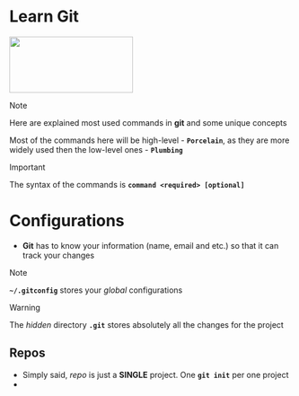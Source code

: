 # Learn Git

<img src="https://github.com/user-attachments/assets/77027bd7-c948-4a58-84c4-4f7460d984fa" width=220 height=100/>

> [!NOTE]
> Here are explained most used commands in **git** and some unique concepts
>
> Most of the commands here will be high-level - **`Porcelain`**, as they are more widely used then the low-level ones - **`Plumbing`**
>  

> [!IMPORTANT]
> The syntax of the commands is **`command <required> [optional]`**

# Configurations

- **Git** has to know your information (name, email and etc.) so that it can track your changes

> [!NOTE]
> **`~/.gitconfig`** stores your *global* configurations

> [!WARNING]
> The *hidden* directory **`.git`** stores absolutely all the changes for the project

Repos
-

- Simply said, *repo* is just a **SINGLE** project. One **`git init`** per one project
- 
